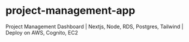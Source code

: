# project-management-app
Project Management Dashboard | Nextjs, Node, RDS, Postgres, Tailwind | Deploy on AWS, Cognito, EC2
